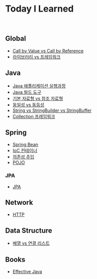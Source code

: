 # Today I Learned

<br>

## Global

- [Call by Value vs Call by Reference](Global/call-by-value-vs-call-by-reference.md)
- [라이브러리 vs 프레임워크](Global/library-vs-framework.md)

## Java

- [Java 애플리케이션 실행과정](Java/java-application-execution-process.md)
- [Java 빌드 도구](Java/build-tools.md)
- [기본 자료형 vs 참조 자료형](Java/primitive-type-vs-reference-type.md)
- [동일성 vs 동등성](Java/identity-vs-equality.md)
- [String vs StringBuilder vs StringBuffer](Java/string-vs-stringbuilder-vs-stringbuffer.md)
- [Collection 프레임워크](Java/collection-framework.md)

## Spring

- [Spring Bean](Spring/spring-bean.md)
- [IoC 컨테이너](Spring/ioc-container.md)
- [의존성 주입](Spring/dependency-injection.md)
- [POJO](Spring/pojo.md)

### JPA

- [JPA](JPA/jpa.md)

## Network

- [HTTP](Network/http.md)

## Data Structure

- [배열 vs 연결 리스트](Datastructure/array-vs-linkedlist.md)

<!-- ## Algorithm -->
<!-- ## Operation System -->
<!-- ## OOP -->

## Books

- [Effective Java](#Books/Effective_Java)
